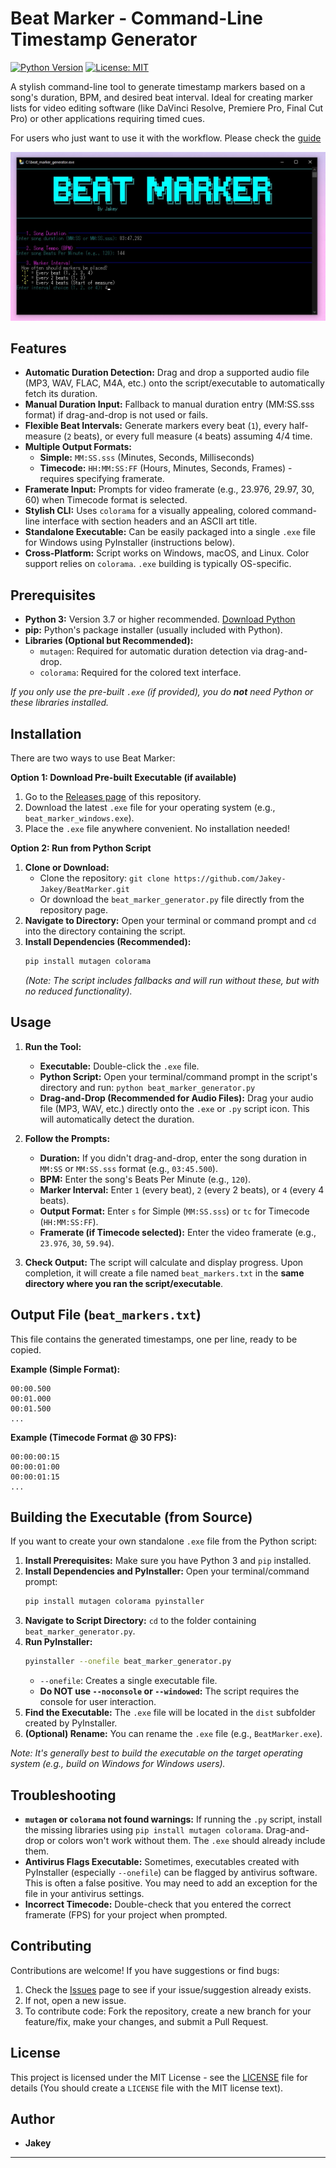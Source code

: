 # Beat Marker - Command-Line Timestamp Generator

[![Python Version](https://img.shields.io/badge/python-3.7%2B-blue.svg)](https://www.python.org/)
[![License: MIT](https://img.shields.io/badge/License-MIT-yellow.svg)](https://opensource.org/licenses/MIT)

A stylish command-line tool to generate timestamp markers based on a song's duration, BPM, and desired beat interval. Ideal for creating marker lists for video editing software (like DaVinci Resolve, Premiere Pro, Final Cut Pro) or other applications requiring timed cues.

For users who just want to use it with the workflow. Please check the [guide](guide/guide.md)

![Screenshot Placeholder](https://github.com/Jakey-Jakey/BeatMarker/raw/main/Program%20Screenshot.jpg)

## Features

*   **Automatic Duration Detection:** Drag and drop a supported audio file (MP3, WAV, FLAC, M4A, etc.) onto the script/executable to automatically fetch its duration.
*   **Manual Duration Input:** Fallback to manual duration entry (MM:SS.sss format) if drag-and-drop is not used or fails.
*   **Flexible Beat Intervals:** Generate markers every beat (`1`), every half-measure (`2` beats), or every full measure (`4` beats) assuming 4/4 time.
*   **Multiple Output Formats:**
    *   **Simple:** `MM:SS.sss` (Minutes, Seconds, Milliseconds)
    *   **Timecode:** `HH:MM:SS:FF` (Hours, Minutes, Seconds, Frames) - requires specifying framerate.
*   **Framerate Input:** Prompts for video framerate (e.g., 23.976, 29.97, 30, 60) when Timecode format is selected.
*   **Stylish CLI:** Uses `colorama` for a visually appealing, colored command-line interface with section headers and an ASCII art title.
*   **Standalone Executable:** Can be easily packaged into a single `.exe` file for Windows using PyInstaller (instructions below).
*   **Cross-Platform:** Script works on Windows, macOS, and Linux. Color support relies on `colorama`. `.exe` building is typically OS-specific.

## Prerequisites

*   **Python 3:** Version 3.7 or higher recommended. [Download Python](https://www.python.org/downloads/)
*   **pip:** Python's package installer (usually included with Python).
*   **Libraries (Optional but Recommended):**
    *   `mutagen`: Required for automatic duration detection via drag-and-drop.
    *   `colorama`: Required for the colored text interface.

*If you only use the pre-built `.exe` (if provided), you do **not** need Python or these libraries installed.*

## Installation

There are two ways to use Beat Marker:

**Option 1: Download Pre-built Executable (if available)**

1.  Go to the [Releases page](https://github.com/Jakey-Jakey/BeatMarker/releases) of this repository.
2.  Download the latest `.exe` file for your operating system (e.g., `beat_marker_windows.exe`).
3.  Place the `.exe` file anywhere convenient. No installation needed!

**Option 2: Run from Python Script**

1.  **Clone or Download:**
    *   Clone the repository: `git clone https://github.com/Jakey-Jakey/BeatMarker.git`
    *   Or download the `beat_marker_generator.py` file directly from the repository page.
2.  **Navigate to Directory:** Open your terminal or command prompt and `cd` into the directory containing the script.
3.  **Install Dependencies (Recommended):**
    ```bash
    pip install mutagen colorama
    ```
    *(Note: The script includes fallbacks and will run without these, but with no reduced functionality).*

## Usage

1.  **Run the Tool:**
    *   **Executable:** Double-click the `.exe` file.
    *   **Python Script:** Open your terminal/command prompt in the script's directory and run: `python beat_marker_generator.py`
    *   **Drag-and-Drop (Recommended for Audio Files):** Drag your audio file (MP3, WAV, etc.) directly onto the `.exe` or `.py` script icon. This will automatically detect the duration.

2.  **Follow the Prompts:**
    *   **Duration:** If you didn't drag-and-drop, enter the song duration in `MM:SS` or `MM:SS.sss` format (e.g., `03:45.500`).
    *   **BPM:** Enter the song's Beats Per Minute (e.g., `120`).
    *   **Marker Interval:** Enter `1` (every beat), `2` (every 2 beats), or `4` (every 4 beats).
    *   **Output Format:** Enter `s` for Simple (`MM:SS.sss`) or `tc` for Timecode (`HH:MM:SS:FF`).
    *   **Framerate (if Timecode selected):** Enter the video framerate (e.g., `23.976`, `30`, `59.94`).

3.  **Check Output:** The script will calculate and display progress. Upon completion, it will create a file named `beat_markers.txt` in the **same directory where you ran the script/executable**.

## Output File (`beat_markers.txt`)

This file contains the generated timestamps, one per line, ready to be copied.

**Example (Simple Format):**

```
00:00.500
00:01.000
00:01.500
...
```

**Example (Timecode Format @ 30 FPS):**

```
00:00:00:15
00:00:01:00
00:00:01:15
...
```

## Building the Executable (from Source)

If you want to create your own standalone `.exe` file from the Python script:

1.  **Install Prerequisites:** Make sure you have Python 3 and `pip` installed.
2.  **Install Dependencies and PyInstaller:** Open your terminal/command prompt:
    ```bash
    pip install mutagen colorama pyinstaller
    ```
3.  **Navigate to Script Directory:** `cd` to the folder containing `beat_marker_generator.py`.
4.  **Run PyInstaller:**
    ```bash
    pyinstaller --onefile beat_marker_generator.py
    ```
    *   `--onefile`: Creates a single executable file.
    *   **Do NOT use `--noconsole` or `--windowed`:** The script requires the console for user interaction.
5.  **Find the Executable:** The `.exe` file will be located in the `dist` subfolder created by PyInstaller.
6.  **(Optional) Rename:** You can rename the `.exe` file (e.g., `BeatMarker.exe`).

*Note: It's generally best to build the executable on the target operating system (e.g., build on Windows for Windows users).*

## Troubleshooting

*   **`mutagen` or `colorama` not found warnings:** If running the `.py` script, install the missing libraries using `pip install mutagen colorama`. Drag-and-drop or colors won't work without them. The `.exe` should already include them.
*   **Antivirus Flags Executable:** Sometimes, executables created with PyInstaller (especially `--onefile`) can be flagged by antivirus software. This is often a false positive. You may need to add an exception for the file in your antivirus settings.
*   **Incorrect Timecode:** Double-check that you entered the correct framerate (FPS) for your project when prompted.

## Contributing

Contributions are welcome! If you have suggestions or find bugs:

1.  Check the [Issues](https://github.com/Jakey-Jakey/BeatMarker/issues) page to see if your issue/suggestion already exists.
2.  If not, open a new issue.
3.  To contribute code: Fork the repository, create a new branch for your feature/fix, make your changes, and submit a Pull Request.

## License

This project is licensed under the MIT License - see the [LICENSE](LICENSE) file for details (You should create a `LICENSE` file with the MIT license text).

## Author

*   **Jakey**

---
